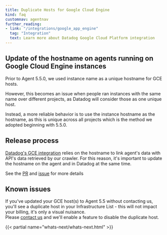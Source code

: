 ```yaml
---
title: Duplicate Hosts for Google Cloud Engine
kind: faq
customnav: agentnav
further_reading:
- link: "/integrations/google_app_engine"
  tag: "Integration"
  text: Learn more about Datadog Google Cloud Platform integration
---
```


## Update of the hostname on agents running on Google Cloud Engine instances

Prior to Agent 5.5.0, we used instance name as a unique hostname for GCE hosts.

However, this becomes an issue when people ran instances with the same name over different projects, as Datadog will consider those as one unique host.

Instead, a more reliable behavior is to use the instance hostname as the hostname, as this is unique across all projects which is the method we adopted beginning with 5.5.0.

## Release process

[Datadog's GCE integration](/integrations/google_app_engine) relies on the hostname to link agent's data with API's data retrieved by our crawler. For this reason, it's important to update the hostname on the agent and in Datadog at the same time.

See the [PR](https://github.com/DataDog/dd-agent/pull/1737) and [issue](https://github.com/DataDog/dd-agent/issues/1736) for more details

## Known issues

If you've updated your GCE host(s) to Agent 5.5 without contacting us, you'll see a duplicate host in your Infrastructure List - this will not impact your billing, it's only a visual nuisance.  
Please [contact us](/help) and we'll enable a feature to disable the duplicate host.

{{< partial name="whats-next/whats-next.html" >}}